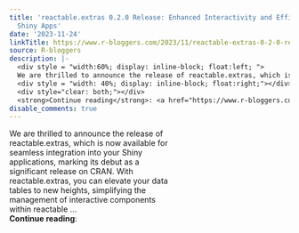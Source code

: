 ```yaml
---
title: 'reactable.extras 0.2.0 Release: Enhanced Interactivity and Efficiency for
  Shiny Apps'
date: '2023-11-24'
linkTitle: https://www.r-bloggers.com/2023/11/reactable-extras-0-2-0-release-enhanced-interactivity-and-efficiency-for-shiny-apps/
source: R-bloggers
description: |-
  <div style = "width:60%; display: inline-block; float:left; ">
  We are thrilled to announce the release of reactable.extras, which is now available for seamless integration into your Shiny applications, marking its debut as a significant release on CRAN. With reactable.extras, you can elevate your data tables to new heights, simplifying the management of interactive components within reactable ...</div>
  <div style = "width: 40%; display: inline-block; float:right;"></div>
  <div style="clear: both;"></div>
  <strong>Continue reading</strong>: <a href="https://www.r-bloggers.com/2023/11/reactable-extra ...
disable_comments: true
---
```

<div style = "width:60%; display: inline-block; float:left; ">
We are thrilled to announce the release of reactable.extras, which is now available for seamless integration into your Shiny applications, marking its debut as a significant release on CRAN. With reactable.extras, you can elevate your data tables to new heights, simplifying the management of interactive components within reactable ...</div>
<div style = "width: 40%; display: inline-block; float:right;"></div>
<div style="clear: both;"></div>
<strong>Continue reading</strong>: <a href="https://www.r-bloggers.com/2023/11/reactable-extra ...